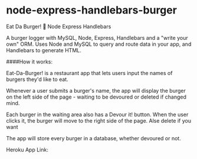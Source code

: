 # node-express-handlebars-burger

Eat Da Burger! 🍔
Node Express Handlebars

A burger logger with MySQL, Node, Express, Handlebars and a "write your own" ORM. Uses Node and MySQL to query and route data in your app, and Handlebars to generate HTML.

####How it works:

Eat-Da-Burger! is a restaurant app that lets users input the names of burgers they'd like to eat.

Whenever a user submits a burger's name, the app will display the burger on the left side of the page - waiting to be devoured or deleted if changed mind.

Each burger in the waiting area also has a Devour it! button. When the user clicks it, the burger will move to the right side of the page. Alse delete if you want

The app will store every burger in a database, whether devoured or not.

Heroku App Link: 